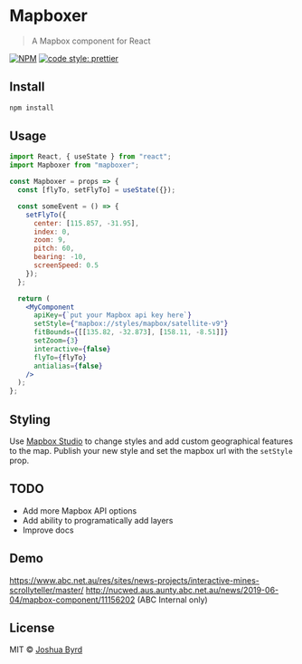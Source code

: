 # Mapboxer

> A Mapbox component for React

[![NPM](https://img.shields.io/npm/v/mapboxer.svg)](https://www.npmjs.com/package/mapboxer) [![code style: prettier](https://img.shields.io/badge/code_style-prettier-ff69b4.svg?style=flat-square)](https://github.com/prettier/prettier)

## Install

```bash
npm install
```

## Usage

```jsx
import React, { useState } from "react";
import Mapboxer from "mapboxer";

const Mapboxer = props => {
  const [flyTo, setFlyTo] = useState({});

  const someEvent = () => {
    setFlyTo({
      center: [115.857, -31.95],
      index: 0,
      zoom: 9,
      pitch: 60,
      bearing: -10,
      screenSpeed: 0.5
    });
  };

  return (
    <MyComponent
      apiKey={`put your Mapbox api key here`}
      setStyle={"mapbox://styles/mapbox/satellite-v9"}
      fitBounds={[[135.82, -32.873], [158.11, -8.51]]}
      setZoom={3}
      interactive={false}
      flyTo={flyTo}
      antialias={false}
    />
  );
};
```

## Styling

Use [Mapbox Studio](https://studio.mapbox.com/) to change styles and add custom geographical features to the map. Publish your new style and set the mapbox url with the `setStyle` prop.

## TODO

* Add more Mapbox API options
* Add ability to programatically add layers
* Improve docs

## Demo

https://www.abc.net.au/res/sites/news-projects/interactive-mines-scrollyteller/master/
http://nucwed.aus.aunty.abc.net.au/news/2019-06-04/mapbox-component/11156202 (ABC Internal only)

## License

MIT © [Joshua Byrd](https://github.com/phocks)
